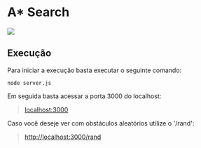 # A* Search

![](https://github.com/VitorMarinheiro/A-Star-Algorithm/blob/main/readmegif.gif)

## Execução
Para iniciar a execução basta executar o seguinte comando:

```
node server.js
```


Em seguida basta acessar a porta 3000 do localhost:

> [localhost:3000](http:localhost:3000)

Caso você deseje ver com obstáculos aleatórios utilize o '/rand':

> [http://localhost:3000/rand](http:localhost:3000/rand)